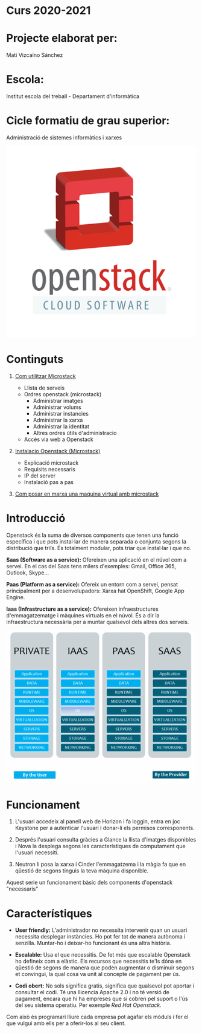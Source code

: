 # Curs 2020-2021
# Projecte elaborat per:
Mati Vizcaíno Sánchez
# Escola:
Institut escola del treball - Departament d'informàtica
# Cicle formatiu de grau superior: 
Administració de sistemes informàtics i xarxes

![image openstack](images/logo_cloud.png)

# Continguts

1. [Com utilitzar Microstack](documentacio.md)
	* Llista de serveis
	* Ordres openstack (microstack)
		* Administrar imatges
		* Administrar volums
		* Administrar instancies
		* Administrar la xarxa
		* Administrar la identitat
		* Altres ordres útils d'administracio
	* Accés via web a Openstack

1. [Instalacio Openstack (Microstack)](instalacio.md)
	* Explicació microstack
	* Requisits necessaris
	* IP del server
	* Instalació pas a pas
1. [Com posar en marxa una maquina virtual amb microstack](demo.md)

# Introducció
Openstack és la suma de diversos components que tenen una funció específica i que pots instal·lar de manera separada o conjunta segons la distribució que triïs. És totalment modular, pots triar que instal·lar i que no.

**Saas (Software as a service):** Ofereixen una aplicació en el núvol com a servei. En el cas del Saas tens milers d'exemples: Gmail, Office 365, Outlook, Skype…

**Paas (Platform as a service):** Ofereix un entorn com a servei, pensat principalment per a desenvolupadors: Xarxa hat OpenShift, Google App Engine.

**Iaas (Infrastructure as a service):** Ofereixen infraestructures d'emmagatzematge i màquines virtuals en el núvol. És a dir la infraestructura necessària per a muntar qualsevol dels altres dos serveis.

![infografia](images/infografia.png)

# Funcionament

1. L'usuari accedeix al panell web de Horizon i fa loggin, entra en joc Keystone per a autenticar l'usuari i donar-li els permisos corresponents.

1. Després l'usuari consulta gràcies a Glance la llista d'imatges disponibles i Nova la desplega segons les característiques de computament que l'usuari necessiti.

1. Neutron li posa la xarxa i Cinder l'emmagatzema i la màgia fa que en qüestió de segons tinguis la teva màquina disponible.

Aquest serie un funcionament bàsic dels components d'openstack "necessaris"

# Característiques
* **User friendly:** L'administrador no necessita intervenir quan un usuari necessita desplegar instàncies. Ho pot fer tot de manera autònoma i senzilla. Muntar-ho i deixar-ho funcionant és una altra història.

* **Escalable:** Usa el que necessitis. De fet més que escalable Openstack ho defineix com a elàstic. Els recursos que necessitis te'ls dóna en qüestió de segons de manera que poden augmentar o disminuir segons et convingui, la qual cosa va unit al concepte de pagament per ús.

* **Codi obert:** No sols significa gratis, significa que qualsevol pot aportar i consultar el codi. Té una llicencia Apache 2.0 i no té versió de pagament, encara que hi ha empreses que si cobren pel suport o l'ús del seu sistema operatiu. Per exemple *Red Hat Openstack.*

Com això és programari lliure cada empresa pot agafar els mòduls i fer el que vulgui amb ells per a oferir-los al seu client.

